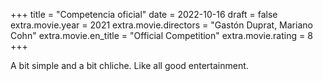 +++
title = "Competencia oficial"
date = 2022-10-16
draft = false
extra.movie.year = 2021
extra.movie.directors = "Gastón Duprat, Mariano Cohn"
extra.movie.en_title = "Official Competition"
extra.movie.rating = 8
+++

A bit simple and a bit chliche. Like all good entertainment.<!-- more -->